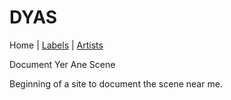 # DYAS

Home | [Labels](labels.md) | [Artists](artists.md)

Document Yer Ane Scene

Beginning of a site to document the scene near me.